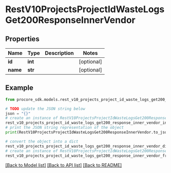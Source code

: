 # RestV10ProjectsProjectIdWasteLogsGet200ResponseInnerVendor


## Properties

Name | Type | Description | Notes
------------ | ------------- | ------------- | -------------
**id** | **int** |  | [optional] 
**name** | **str** |  | [optional] 

## Example

```python
from procore_sdk.models.rest_v10_projects_project_id_waste_logs_get200_response_inner_vendor import RestV10ProjectsProjectIdWasteLogsGet200ResponseInnerVendor

# TODO update the JSON string below
json = "{}"
# create an instance of RestV10ProjectsProjectIdWasteLogsGet200ResponseInnerVendor from a JSON string
rest_v10_projects_project_id_waste_logs_get200_response_inner_vendor_instance = RestV10ProjectsProjectIdWasteLogsGet200ResponseInnerVendor.from_json(json)
# print the JSON string representation of the object
print(RestV10ProjectsProjectIdWasteLogsGet200ResponseInnerVendor.to_json())

# convert the object into a dict
rest_v10_projects_project_id_waste_logs_get200_response_inner_vendor_dict = rest_v10_projects_project_id_waste_logs_get200_response_inner_vendor_instance.to_dict()
# create an instance of RestV10ProjectsProjectIdWasteLogsGet200ResponseInnerVendor from a dict
rest_v10_projects_project_id_waste_logs_get200_response_inner_vendor_from_dict = RestV10ProjectsProjectIdWasteLogsGet200ResponseInnerVendor.from_dict(rest_v10_projects_project_id_waste_logs_get200_response_inner_vendor_dict)
```
[[Back to Model list]](../README.md#documentation-for-models) [[Back to API list]](../README.md#documentation-for-api-endpoints) [[Back to README]](../README.md)


